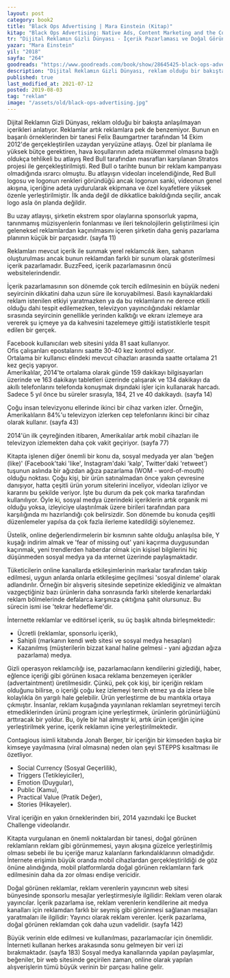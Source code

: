 ```yaml
---
layout: post  
category: book2  
title: "Black Ops Advertising | Mara Einstein (Kitap)"  
kitap: "Black Ops Advertising: Native Ads, Content Marketing and the Covert World of the Digital Sell"  
tr: "Dijital Reklamın Gizli Dünyası - İçerik Pazarlaması ve Doğal Görünen Reklamlar"  
yazar: "Mara Einstein"  
yil: "2018"  
sayfa: "264"  
goodreads: "https://www.goodreads.com/book/show/28645425-black-ops-advertising"
description: "Dijital Reklamın Gizli Dünyası, reklam olduğu bir bakışta anlaşılmayan içerikleri anlatıyor."
published: true
last_modified_at: 2021-07-12
posted: 2019-08-03
tag: "reklam"
image: "/assets/old/black-ops-advertising.jpg"
---
```


Dijital Reklamın Gizli Dünyası, reklam olduğu bir bakışta anlaşılmayan içerikleri anlatıyor. Reklamlar artık reklamlara pek de benzemiyor. Bunun en başarılı örneklerinden bir tanesi Felix Baumgartner tarafından 14 Ekim 2012'de gerçekleştirilen uzaydan yeryüzüne atlayış. Özel bir planlama ile yüksek bütçe gerektiren, hava koşullarının adeta mükemmel olmasına bağlı oldukça tehlikeli bu atlayış Red Bull tarafından masrafları karşılanan Stratos projesi ile gerçekleştirilmişti. Red Bull o tarihte bunun bir reklam kampanyası olmadığında ısrarcı olmuştu. Bu atlayışın videoları incelendiğinde, Red Bull logosu ve logonun renkleri göründüğü ancak logonun sanki, videonun genel akışına, içeriğine adeta uydurularak ekipmana ve özel kıyafetlere yüksek özenle yerleştirilmiştir. İlk anda değil de dikkatlice bakıldığında seçilir, ancak logo asla ön planda değildir.  
  
Bu uzay atlayışı, şirketin ekstrem spor olaylarına sponsorluk yapma, tanınmamış müzisyenlerin fonlanması ve ileri teknolojilerin geliştirilmesi için geleneksel reklamlardan kaçınılmasını içeren şirketin daha geniş pazarlama planının küçük bir parçasıdır. (sayfa 11)  

Reklamları mevcut içerik ile sunmak yerel reklamcılık iken, sahanın oluşturulması ancak bunun reklamdan farklı bir sunum olarak gösterilmesi içerik pazarlamadır. BuzzFeed, içerik pazarlamasının öncü websitelerindendir.  
 
İçerik pazarlamasının son dönemde çok tercih edilmesinin en büyük nedeni seyircinin dikkatini daha uzun süre ile koruyabilmesi. Basılı kaynaklardaki reklam istenilen etkiyi yaratmazken ya da bu reklamların ne derece etkili olduğu dahi tespit edilemezken, televizyon yayıncılığındaki reklamlar sırasında seyircinin genellikle yerinden kalktığı ve ekranı izlemeye ara vererek şu içmeye ya da kahvesini tazelemeye gittiği istatistiklerle tespit edilen bir gerçek.  
  
Facebook kullanıcıları web sitesini yılda 81 saat kullanıyor.  
Ofis çalışanları epostalarını saatte 30-40 kez kontrol ediyor.  
Ortalama bir kullanıcı elindeki mevcut cihazları arasında saatte ortalama 21 kez geçiş yapıyor.  
Amerikalılar, 2014'te ortalama olarak günde 159 dakikayı bilgisayarları üzerinde ve 163 dakikayı tabletleri üzerinde çalışarak ve 134 dakikayı da akıllı telefonlarını telefonda konuşmak dışındaki işler için kullanarak harcadı. Sadece 5 yıl önce bu süreler sırasıyla, 184, 21 ve 40 dakikaydı. (sayfa 14)

Çoğu insan televizyonu ellerinde ikinci bir cihaz varken izler. Örneğin, Amerikalıların 84%'u televizyon izlerken cep telefonlarını ikinci bir cihaz olarak kullanır. (sayfa 43)  
  
2014'ün ilk çeyreğinden itibaren, Amerikalılar artık mobil cihazları ile televizyon izlemekten daha çok vakit geçiriyor. (sayfa 77)  
  
Kitapta işlenen diğer önemli bir konu da, sosyal medyada yer alan 'beğen (like)' (Facebook'taki 'like', Instagram'daki 'kalp', Twitter'daki 'retweet') tuşunun aslında bir ağızdan ağıza pazarlama (WOM - word-of-mouth) olduğu noktası. Çoğu kişi, bir ürün satınalmadan önce yakın çevresine danışıyor, hatta çeşitli ürün yorum sitelerini inceliyor, videoları izliyor ve kararını bu şekilde veriyor. İşte bu durum da pek çok marka tarafından kullanılıyor. Öyle ki, sosyal medya üzerindeki içeriklerin artık organik mi olduğu yoksa, izleyiciye ulaştırılmak üzere birileri tarafından para karşılığında mı hazırlandığı çok belirsizdir. Son dönemde bu konuda çeşitli düzenlemeler yapılsa da çok fazla ilerleme katedildiği söylenemez.  
  
Üstelik, online değerlendirmelerin bir kısmının sahte olduğu anlaşılsa bile, Y kuşağı indirim almak ve 'fear of missing out' yani kaçırma duygusundan kaçınmak, yeni trendlerden haberdar olmak için kişisel bilgilerini hiç düşünmeden sosyal medya ya da ınternet üzerinde paylaşmaktadır.  
  
Tüketicilerin online kanallarda etkileşimlerinin markalar tarafından takip edilmesi, uygun anlarda onlarla etkileşime geçilmesi 'sosyal dinleme' olarak adlandırılır. Örneğin bir alışveriş sitesinde sepetinize eklediğiniz ve almaktan vazgeçtiğiniz bazı ürünlerin daha sonrasında farklı sitelerde kenarlardaki reklam bölmelerinde defalarca karşınıza çıktığına şahit olursunuz. Bu sürecin ismi ise 'tekrar hedefleme'dir.  
  
İnternette reklamlar ve editörsel içerik, su üç başlık altında birleşmektedir:  
- Ücretli (reklamlar, sponsorlu içerik),  
- Sahipli (markanın kendi web sitesi ve sosyal medya hesapları)  
- Kazanılmış (müşterilerin bizzat kanal haline gelmesi - yani ağızdan ağıza pazarlama) medya.  
  
Gizli operasyon reklamcılığı ise, pazarlamacıların kendilerini gizlediği, haber, eğlence içeriği gibi görünen kısaca reklama benzemeyen içerikler (advertaintment) üretilmesidir. Çünkü, pek çok kişi, bir içeriğin reklam olduğunu bilirse, o içeriği çoğu kez izlemeyi tercih etmez ya da izlese bile kolaylıkla ön yargılı hale gelebilir. Ürün yerleştirme de bu mantıkla ortaya çıkmıştır. İnsanlar, reklam kuşağında yayınlanan reklamları seyretmeyi tercih etmediklerinden ürünü program içine yerleştirmek, ürünlerin görünürlüğünü arttıracak bir yoldur. Bu, öyle bir hal almıştır ki, artık ürün içeriğin içine yerleştirilmek yerine, içerik reklamın içine yerleştirilmektedir.  
  
Contagious isimli kitabında Jonah Berger, bir içeriğin bir kimseden başka bir kimseye yayılmasına (viral olmasına) neden olan şeyi STEPPS kısaltması ile özetliyor.  
- Social Currency (Sosyal Geçerlilik),  
- Triggers (Tetikleyiciler),  
- Emotion (Duygular),  
- Public (Kamu),  
- Practical Value (Pratik Değer),  
- Stories (Hikayeler).  
  
Viral içeriğin en yakın örneklerinden biri, 2014 yazındaki İçe Bucket Challenge videolarıdır.  
  
Kitapta vurgulanan en önemli noktalardan bir tanesi, doğal görünen reklamların reklam gibi görünmemesi, yayın akışına güzelce yerleştirilmiş olması sebebi ile bu içeriğe maruz kalanların farkındalıklarının olmadığıdır. İnternete erişimin büyük oranda mobil cihazlardan gerçekleştirildiği de göz önüne alındığında, mobil platformlarda doğal görünen reklamların fark edilmesinin daha da zor olması endişe vericidir.  
  
Doğal görünen reklamlar, reklam verenlerin yayıncının web sitesi bünyesinde sponsorlu mesajlar yerleştirmesiyle ilgilidir: Reklam veren olarak yayıncılar. İçerik pazarlama ise, reklam verenlerin kendilerine ait medya kanalları için reklamdan farklı bir seymiş gibi görünmesi sağlanan mesajları yaratmaları ile ilgilidir: Yayıncı olarak reklam verenler. İçerik pazarlama, doğal görünen reklamdan çok daha uzun vadelidir. (sayfa 142)  
  
Büyük verinin elde edilmesi ve kullanılması, pazarlamacılar için önemlidir. İnterneti kullanan herkes arakasında sonu gelmeyen bir veri izi bırakmaktadır. (sayfa 183) Sosyal medya kanallarında yapılan paylaşımlar, beğeniler, bir web sitesinde geçirilen zaman, online olarak yapılan alışverişlerin tümü büyük verinin bir parçası haline gelir.
